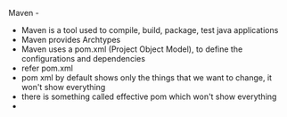 Maven - 
* Maven is a tool used to compile, build, package, test java applications
* Maven provides Archtypes
* Maven uses a pom.xml (Project Object Model), to define the configurations and dependencies
* refer pom.xml
* pom xml by default shows only the things that we want to change, it won't show everything
* there is something called effective pom which won't show everything
* 